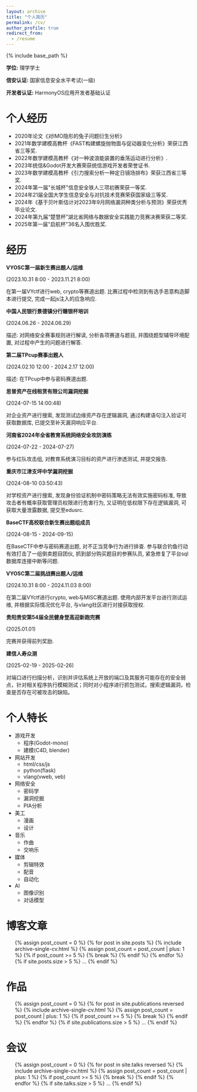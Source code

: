 ```yaml
---
layout: archive
title: "个人简历"
permalink: /cv/
author_profile: true
redirect_from:
  - /resume
---
```


{% include base_path %}

**学位:** 理学学士

**信安认证:** 国家信息安全水平考试(一级)

**开发者认证:** HarmonyOS应用开发者基础认证

个人经历
======
* 2020年论文《对IMO隐形的兔子问题衍生分析》
* 2021年数学建模高教杯《FAST构建螺旋抛物面与促动器变化分析》荣获江西省三等奖.
* 2022年数学建模高教杯《对一种波浪能装置的垂荡运动进行分析》.
* 2023年统信&Godot开发大赛荣获统信游戏开发者荣誉证书.
* 2023年数学建模高教杯《引力搜索分析一种定日镜场排布》荣获江西省三等奖.
* 2024年第一届"长城杯"信息安全铁人三项初赛荣获一等奖.
* 2024年21届全国大学生信息安全与对抗技术竞赛荣获国家级三等奖.
* 2024年《基于贝叶斯估计对2023年9月网络漏洞种类分析与预测》荣获优秀毕业论文.
* 2024年第九届“楚慧杯”湖北省网络与数据安全实践能力竞赛决赛荣获二等奖.
* 2025年第一届"启航杯"36名入围优胜奖.


经历
======
**VYOSC第一届新生赛出题人/运维**

(2023.10.31 8:00 - 2023.11.21 8:00)

在第一届VYctf进行web, crypto等赛道出题. 比赛过程中检测到有选手恶意构造脚本进行提交, 完成一起js注入的应急响应.

**中国人民银行景德镇分行赣银杯培训**

(2024.06.26 - 2024.06.29)

描述: 对网络安全赛事规则进行解读, 分析各项赛道与题目, 并围绕题型辅导环境配置, 对过程中产生的问题进行解答.

**第二届TPcup赛事出题人**

(2024.02.10 12:00 - 2024.2.17 12:00)

描述: 在TPcup中参与密码赛道出题.

**思普资产在线租赁有限公司漏洞挖掘**

(2024-07-15 14:00:48)

对企业资产进行搜索, 发现测试边缘资产存在逻辑漏洞, 通过构建语句注入验证可获取数据库, 已提交至补天漏洞响应平台.

**河南省2024年全省教育系统网络安全攻防演练**

(2024-07-22 - 2024-07-27)

参与红队攻击组, 对教育系统演习目标的资产进行渗透测试, 并提交报告.

**重庆市江津支坪中学漏洞挖掘**

(2024-08-10 03:50:43)

对学校资产进行搜索, 发现身份验证机制中密码策略无法有效实施密码标准, 导致攻击者有概率获取管理员权限进行危害行为, 又证明在低权限下存在逻辑漏洞, 可获取大量泄露数据, 提交至edusrc.

**BaseCTF高校联合新生赛出题组成员**

(2024-08-15 - 2024-09-15)

在BaseCTF中参与密码赛道出题, 对不正当竞争行为进行排查. 参与联合钓鱼行动有效打击了一组倒卖题目团伙, 抓到部分购买题目的参赛队员, 紧急修复了平台sql数据库连接中断等问题.

**VYOSC第二届挑战赛出题人/运维**

(2024.10.31 8:00 - 2024.11.03 8:00)

在第二届VYctf进行crypto, web与MISC赛道出题. 使用内部开发平台进行测试运维, 并根据实际情况优化平台, 与vlang社区进行对接获取授权.

**贵阳贵安第54届全民健身登高迎新跑完赛**

(2025.01.01)

完赛并获得前列奖励.

**建信人寿众测**

(2025-02-19 - 2025-02-26)

对端口进行扫描分析，识别并评估系统上开放的端口及其服务可能存在的安全弱点，针对相关程序执行模糊测试；同时对小程序进行抓包测试，搜索逻辑漏洞，检查是否存在可被攻击的缺陷。

个人特长
======
* 游戏开发
  * 程序(Godot-mono)
  * 建模(C4D, blender)
* 网站开发
  * html/css/js
  * python(flask)
  * vlang(vweb, veb)
* 网络安全
  * 密码学
  * 漏洞挖掘
  * PIA分析
* 美工
  * 漫画
  * 设计
* 音乐
  * 作曲
  * 交响乐
* 媒体
  * 剪辑特效
  * 配音
  * 自动化
* AI
  * 图像识别
  * 对话模型

博客文章
======
<ul>
  {% assign post_count = 0 %}
  {% for post in site.posts %}
    {% include archive-single-cv.html %}
    {% assign post_count = post_count | plus: 1 %}
    {% if post_count >= 5 %}
      {% break %}
    {% endif %}
  {% endfor %}
  {% if site.posts.size > 5 %}
    ...
  {% endif %}
</ul>

作品
======
  <ul>
    {% assign post_count = 0 %}
    {% for post in site.publications reversed %}
      {% include archive-single-cv.html %}
      {% assign post_count = post_count |   plus: 1 %}
      {% if post_count >= 5 %}
        {% break %}
      {% endif %}
    {% endfor %}
    {% if site.publications.size > 5 %}
      ...
    {% endif %}
  </ul>


会议
======
  <ul>
    {% assign post_count = 0 %}
    {% for post in site.talks reversed %}
      {% include archive-single-cv.html %}
      {% assign post_count = post_count |   plus: 1 %}
      {% if post_count >= 5 %}
        {% break %}
      {% endif %}
    {% endfor %}
    {% if site.talks.size > 5 %}
      ...
    {% endif %}
  </ul>
